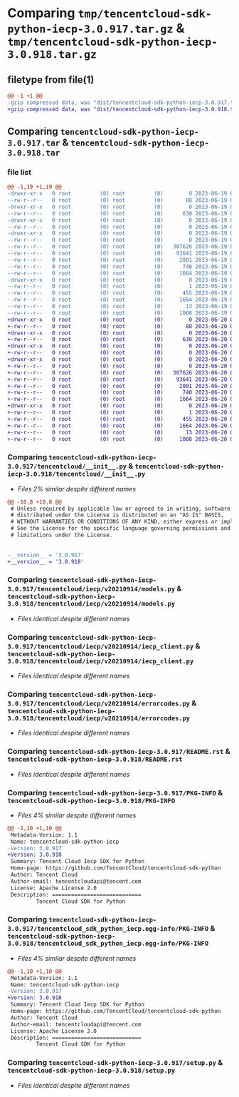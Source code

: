 # Comparing `tmp/tencentcloud-sdk-python-iecp-3.0.917.tar.gz` & `tmp/tencentcloud-sdk-python-iecp-3.0.918.tar.gz`

## filetype from file(1)

```diff
@@ -1 +1 @@
-gzip compressed data, was "dist/tencentcloud-sdk-python-iecp-3.0.917.tar", last modified: Mon Jun 19 00:27:14 2023, max compression
+gzip compressed data, was "dist/tencentcloud-sdk-python-iecp-3.0.918.tar", last modified: Tue Jun 20 02:42:15 2023, max compression
```

## Comparing `tencentcloud-sdk-python-iecp-3.0.917.tar` & `tencentcloud-sdk-python-iecp-3.0.918.tar`

### file list

```diff
@@ -1,19 +1,19 @@
-drwxr-xr-x   0 root         (0) root         (0)        0 2023-06-19 00:27:14.000000 tencentcloud-sdk-python-iecp-3.0.917/
--rw-r--r--   0 root         (0) root         (0)       88 2023-06-19 00:27:14.000000 tencentcloud-sdk-python-iecp-3.0.917/setup.cfg
-drwxr-xr-x   0 root         (0) root         (0)        0 2023-06-19 00:27:14.000000 tencentcloud-sdk-python-iecp-3.0.917/tencentcloud/
--rw-r--r--   0 root         (0) root         (0)      630 2023-06-19 00:27:14.000000 tencentcloud-sdk-python-iecp-3.0.917/tencentcloud/__init__.py
-drwxr-xr-x   0 root         (0) root         (0)        0 2023-06-19 00:27:14.000000 tencentcloud-sdk-python-iecp-3.0.917/tencentcloud/iecp/
--rw-r--r--   0 root         (0) root         (0)        0 2023-06-19 00:27:14.000000 tencentcloud-sdk-python-iecp-3.0.917/tencentcloud/iecp/__init__.py
-drwxr-xr-x   0 root         (0) root         (0)        0 2023-06-19 00:27:14.000000 tencentcloud-sdk-python-iecp-3.0.917/tencentcloud/iecp/v20210914/
--rw-r--r--   0 root         (0) root         (0)        0 2023-06-19 00:27:14.000000 tencentcloud-sdk-python-iecp-3.0.917/tencentcloud/iecp/v20210914/__init__.py
--rw-r--r--   0 root         (0) root         (0)   307626 2023-06-19 00:27:14.000000 tencentcloud-sdk-python-iecp-3.0.917/tencentcloud/iecp/v20210914/models.py
--rw-r--r--   0 root         (0) root         (0)    93641 2023-06-19 00:27:14.000000 tencentcloud-sdk-python-iecp-3.0.917/tencentcloud/iecp/v20210914/iecp_client.py
--rw-r--r--   0 root         (0) root         (0)     2001 2023-06-19 00:27:14.000000 tencentcloud-sdk-python-iecp-3.0.917/tencentcloud/iecp/v20210914/errorcodes.py
--rw-r--r--   0 root         (0) root         (0)      740 2023-06-19 00:27:14.000000 tencentcloud-sdk-python-iecp-3.0.917/README.rst
--rw-r--r--   0 root         (0) root         (0)     1664 2023-06-19 00:27:14.000000 tencentcloud-sdk-python-iecp-3.0.917/PKG-INFO
-drwxr-xr-x   0 root         (0) root         (0)        0 2023-06-19 00:27:14.000000 tencentcloud-sdk-python-iecp-3.0.917/tencentcloud_sdk_python_iecp.egg-info/
--rw-r--r--   0 root         (0) root         (0)        1 2023-06-19 00:27:14.000000 tencentcloud-sdk-python-iecp-3.0.917/tencentcloud_sdk_python_iecp.egg-info/dependency_links.txt
--rw-r--r--   0 root         (0) root         (0)      455 2023-06-19 00:27:14.000000 tencentcloud-sdk-python-iecp-3.0.917/tencentcloud_sdk_python_iecp.egg-info/SOURCES.txt
--rw-r--r--   0 root         (0) root         (0)     1664 2023-06-19 00:27:14.000000 tencentcloud-sdk-python-iecp-3.0.917/tencentcloud_sdk_python_iecp.egg-info/PKG-INFO
--rw-r--r--   0 root         (0) root         (0)       13 2023-06-19 00:27:14.000000 tencentcloud-sdk-python-iecp-3.0.917/tencentcloud_sdk_python_iecp.egg-info/top_level.txt
--rw-r--r--   0 root         (0) root         (0)     1008 2023-06-19 00:27:14.000000 tencentcloud-sdk-python-iecp-3.0.917/setup.py
+drwxr-xr-x   0 root         (0) root         (0)        0 2023-06-20 02:42:15.000000 tencentcloud-sdk-python-iecp-3.0.918/
+-rw-r--r--   0 root         (0) root         (0)       88 2023-06-20 02:42:15.000000 tencentcloud-sdk-python-iecp-3.0.918/setup.cfg
+drwxr-xr-x   0 root         (0) root         (0)        0 2023-06-20 02:42:15.000000 tencentcloud-sdk-python-iecp-3.0.918/tencentcloud/
+-rw-r--r--   0 root         (0) root         (0)      630 2023-06-20 02:42:15.000000 tencentcloud-sdk-python-iecp-3.0.918/tencentcloud/__init__.py
+drwxr-xr-x   0 root         (0) root         (0)        0 2023-06-20 02:42:15.000000 tencentcloud-sdk-python-iecp-3.0.918/tencentcloud/iecp/
+-rw-r--r--   0 root         (0) root         (0)        0 2023-06-20 02:42:15.000000 tencentcloud-sdk-python-iecp-3.0.918/tencentcloud/iecp/__init__.py
+drwxr-xr-x   0 root         (0) root         (0)        0 2023-06-20 02:42:15.000000 tencentcloud-sdk-python-iecp-3.0.918/tencentcloud/iecp/v20210914/
+-rw-r--r--   0 root         (0) root         (0)        0 2023-06-20 02:42:15.000000 tencentcloud-sdk-python-iecp-3.0.918/tencentcloud/iecp/v20210914/__init__.py
+-rw-r--r--   0 root         (0) root         (0)   307626 2023-06-20 02:42:15.000000 tencentcloud-sdk-python-iecp-3.0.918/tencentcloud/iecp/v20210914/models.py
+-rw-r--r--   0 root         (0) root         (0)    93641 2023-06-20 02:42:15.000000 tencentcloud-sdk-python-iecp-3.0.918/tencentcloud/iecp/v20210914/iecp_client.py
+-rw-r--r--   0 root         (0) root         (0)     2001 2023-06-20 02:42:15.000000 tencentcloud-sdk-python-iecp-3.0.918/tencentcloud/iecp/v20210914/errorcodes.py
+-rw-r--r--   0 root         (0) root         (0)      740 2023-06-20 02:42:15.000000 tencentcloud-sdk-python-iecp-3.0.918/README.rst
+-rw-r--r--   0 root         (0) root         (0)     1664 2023-06-20 02:42:15.000000 tencentcloud-sdk-python-iecp-3.0.918/PKG-INFO
+drwxr-xr-x   0 root         (0) root         (0)        0 2023-06-20 02:42:15.000000 tencentcloud-sdk-python-iecp-3.0.918/tencentcloud_sdk_python_iecp.egg-info/
+-rw-r--r--   0 root         (0) root         (0)        1 2023-06-20 02:42:15.000000 tencentcloud-sdk-python-iecp-3.0.918/tencentcloud_sdk_python_iecp.egg-info/dependency_links.txt
+-rw-r--r--   0 root         (0) root         (0)      455 2023-06-20 02:42:15.000000 tencentcloud-sdk-python-iecp-3.0.918/tencentcloud_sdk_python_iecp.egg-info/SOURCES.txt
+-rw-r--r--   0 root         (0) root         (0)     1664 2023-06-20 02:42:15.000000 tencentcloud-sdk-python-iecp-3.0.918/tencentcloud_sdk_python_iecp.egg-info/PKG-INFO
+-rw-r--r--   0 root         (0) root         (0)       13 2023-06-20 02:42:15.000000 tencentcloud-sdk-python-iecp-3.0.918/tencentcloud_sdk_python_iecp.egg-info/top_level.txt
+-rw-r--r--   0 root         (0) root         (0)     1008 2023-06-20 02:42:15.000000 tencentcloud-sdk-python-iecp-3.0.918/setup.py
```

### Comparing `tencentcloud-sdk-python-iecp-3.0.917/tencentcloud/__init__.py` & `tencentcloud-sdk-python-iecp-3.0.918/tencentcloud/__init__.py`

 * *Files 2% similar despite different names*

```diff
@@ -10,8 +10,8 @@
 # Unless required by applicable law or agreed to in writing, software
 # distributed under the License is distributed on an "AS IS" BASIS,
 # WITHOUT WARRANTIES OR CONDITIONS OF ANY KIND, either express or implied.
 # See the License for the specific language governing permissions and
 # limitations under the License.
 
 
-__version__ = '3.0.917'
+__version__ = '3.0.918'
```

### Comparing `tencentcloud-sdk-python-iecp-3.0.917/tencentcloud/iecp/v20210914/models.py` & `tencentcloud-sdk-python-iecp-3.0.918/tencentcloud/iecp/v20210914/models.py`

 * *Files identical despite different names*

### Comparing `tencentcloud-sdk-python-iecp-3.0.917/tencentcloud/iecp/v20210914/iecp_client.py` & `tencentcloud-sdk-python-iecp-3.0.918/tencentcloud/iecp/v20210914/iecp_client.py`

 * *Files identical despite different names*

### Comparing `tencentcloud-sdk-python-iecp-3.0.917/tencentcloud/iecp/v20210914/errorcodes.py` & `tencentcloud-sdk-python-iecp-3.0.918/tencentcloud/iecp/v20210914/errorcodes.py`

 * *Files identical despite different names*

### Comparing `tencentcloud-sdk-python-iecp-3.0.917/README.rst` & `tencentcloud-sdk-python-iecp-3.0.918/README.rst`

 * *Files identical despite different names*

### Comparing `tencentcloud-sdk-python-iecp-3.0.917/PKG-INFO` & `tencentcloud-sdk-python-iecp-3.0.918/PKG-INFO`

 * *Files 4% similar despite different names*

```diff
@@ -1,10 +1,10 @@
 Metadata-Version: 1.1
 Name: tencentcloud-sdk-python-iecp
-Version: 3.0.917
+Version: 3.0.918
 Summary: Tencent Cloud Iecp SDK for Python
 Home-page: https://github.com/TencentCloud/tencentcloud-sdk-python
 Author: Tencent Cloud
 Author-email: tencentcloudapi@tencent.com
 License: Apache License 2.0
 Description: ============================
         Tencent Cloud SDK for Python
```

### Comparing `tencentcloud-sdk-python-iecp-3.0.917/tencentcloud_sdk_python_iecp.egg-info/PKG-INFO` & `tencentcloud-sdk-python-iecp-3.0.918/tencentcloud_sdk_python_iecp.egg-info/PKG-INFO`

 * *Files 4% similar despite different names*

```diff
@@ -1,10 +1,10 @@
 Metadata-Version: 1.1
 Name: tencentcloud-sdk-python-iecp
-Version: 3.0.917
+Version: 3.0.918
 Summary: Tencent Cloud Iecp SDK for Python
 Home-page: https://github.com/TencentCloud/tencentcloud-sdk-python
 Author: Tencent Cloud
 Author-email: tencentcloudapi@tencent.com
 License: Apache License 2.0
 Description: ============================
         Tencent Cloud SDK for Python
```

### Comparing `tencentcloud-sdk-python-iecp-3.0.917/setup.py` & `tencentcloud-sdk-python-iecp-3.0.918/setup.py`

 * *Files identical despite different names*

